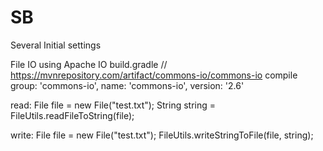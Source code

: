 # SB
Several Initial settings

File IO using Apache IO
build.gradle
	// https://mvnrepository.com/artifact/commons-io/commons-io
	compile group: 'commons-io', name: 'commons-io', version: '2.6'

read: 
File file = new File("test.txt");
String string = FileUtils.readFileToString(file);

write:
File file = new File("test.txt");
FileUtils.writeStringToFile(file, string);